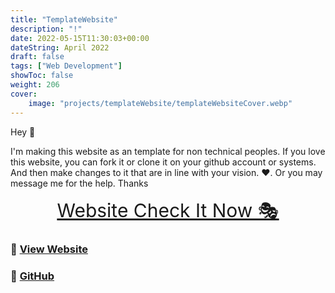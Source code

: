 ```yaml
---
title: "TemplateWebsite"
description: "!"
date: 2022-05-15T11:30:03+00:00
dateString: April 2022
draft: false
tags: ["Web Development"]
showToc: false
weight: 206
cover:
    image: "projects/templateWebsite/templateWebsiteCover.webp"
--- 
```



 
Hey 🤼

I'm making this website as an template for non technical peoples. If you love this website, you can fork it or clone it on your github account or systems.
And then make changes to it that are in line with your vision. ❤. Or you may message me for the help. Thanks



<p align="center">
  <a style="font-size:30px"  href="http://awaismustafa.com/templateWebsite">
                                      Website Check It Now 🎭</a>

</p>

### 🔗 [View Website](https://awaismustafa/templateWebsite)
### 🔗 [GitHub](https://github.com/awwais/templateWebsite)
